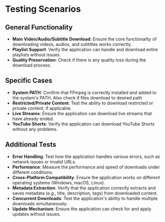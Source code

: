 # Testing Scenarios

## General Functionality

- **Main Video/Audio/Subtitle Download**: Ensure the core functionality of downloading videos, audios, and subtitles works correctly.
- **Playlist Support**: Verify the application can handle and download entire playlists without issues.
- **Quality Preservation**: Check if there is any quality loss during the download process.

## Specific Cases

- **System PATH**: Confirm that FFmpeg is correctly installed and added to the system's PATH. Also check if files download to desired path
- **Restricted/Private Content**: Test the ability to download restricted or private content, if applicable.
- **Live Streams**: Ensure the application can download live streams that have already ended.
- **YouTube Shorts**: Verify the application can download YouTube Shorts without any problems.

## Additional Tests

- **Error Handling**: Test how the application handles various errors, such as network issues or invalid URLs.
- **Performance**: Measure the performance and speed of downloads under different conditions.
- **Cross-Platform Compatibility**: Ensure the application works on different operating systems (Windows, macOS, Linux).
- **Metadata Extraction**: Verify that the application correctly extracts and saves metadata (e.g., title, description, tags) from downloaded content.
- **Concurrent Downloads**: Test the application's ability to handle multiple downloads simultaneously.
- **Update Mechanism**: Ensure the application can check for and apply updates without issues.


